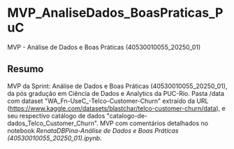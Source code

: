 # MVP_AnaliseDados_BoasPraticas_PuC
MVP - Análise de Dados e Boas Práticas (40530010055_20250_01)

## Resumo

MVP da Sprint: Análise de Dados e Boas Práticas (40530010055_20250_01), da pós gradução em Ciência de Dados e Analytics da PUC-Rio.
Pasta /data com dataset "WA_Fn-UseC_-Telco-Customer-Churn" extraído da URL (https://www.kaggle.com/datasets/blastchar/telco-customer-churn/data), e seu respectivo catálogo de dados "catalogo-de-dados_Telco_Customer_Churn".
MVP com comentários detalhados no notebook *RenataDBPina-Análise de Dados e Boas Práticas (40530010055_20250_01).ipynb*.
